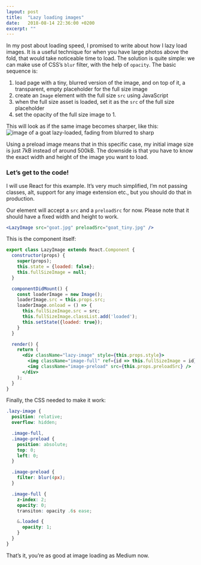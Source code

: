```yaml
---
layout: post
title:  "Lazy loading images"
date:   2018-08-14 22:36:00 +0200
excerpt: ""
---
```

In my post about loading speed, I promised to write about how I lazy load images. It is a useful technique for when you have large photos above the fold, that would take noticeable time to load. The solution is quite simple: we can make use of CSS’s `blur` filter, with the help of `opacity`. The basic sequence is:
1. load page with a tiny, blurred version of the image, and on top of it, a transparent, empty placeholder for the full size image
2. create an `Image` element with the full size `src` using JavaScript
3. when the full size asset is loaded, set it as the `src` of the full size placeholder
4. set the opacity of the full size image to 1.

This will look as if the same image becomes sharper, like this:
![image of a goat lazy-loaded, fading from blurred to sharp]({{site.baseUrl}}/blog/assets/images/goat.gif)

Using a preload image means that in this specific case, my initial image size is just 7kB instead of around 500kB. The downside is that you have to know the exact width and height of the image you want to load.

### Let’s get to the code!
I will use React for this example. It’s very much simplified, I’m not passing classes, alt, support for any image extension etc., but you should do that in production.

Our element will accept a `src` and a `preloadSrc` for now. Please note that it should have a fixed width and height to work.
```jsx
<LazyImage src="goat.jpg" preloadSrc="goat_tiny.jpg" />
```

This is the component itself:
```jsx
export class LazyImage extends React.Component {
  constructor(props) {
    super(props);
    this.state = {loaded: false};
    this.fullSizeImage = null;
  }

  componentDidMount() {
    const loaderImage = new Image();
    loaderImage.src = this.props.src;
    loaderImage.onload = () => {
      this.fullSizeImage.src = src;
      this.fullSizeImage.classList.add('loaded');
      this.setState({loaded: true});
    }
  }

  render() {
    return (
      <div className="lazy-image" style={this.props.style}>
        <img className="image-full" ref={id => this.fullSizeImage = id} />
        <img className="image-preload" src={this.props.preloadSrc} />
      </div>
    );
  }
}
```

Finally, the CSS needed to make it work:
```scss
.lazy-image {
  position: relative;
  overflow: hidden;

  .image-full,
  .image-preload {
    position: absolute;
    top: 0;
    left: 0;
  }

  .image-preload {
    filter: blur(4px);
  }

  .image-full {
    z-index: 2;
    opacity: 0;
    transiton: opacity .6s ease;

    &.loaded {
      opacity: 1;
    }
  }
}
```

That’s it, you’re as good at image loading as Medium now.
